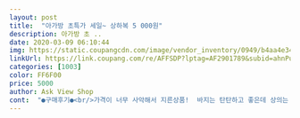 ```yaml
---
layout: post 
title:  "아가방 초특가 세일~ 상하복 5 000원" 
description: 아가방 초 ..
date: 2020-03-09 06:10:44 
img: https://static.coupangcdn.com/image/vendor_inventory/0949/b4aa4e3485c899cdd70f0d8b2b88b0e8dd83462ed9600b7346fab8eecdd2.jpg 
linkUrl: https://link.coupang.com/re/AFFSDP?lptag=AF2901789&subid=ahnPublicAsk&pageKey=1302762864&itemId=2316768312&vendorItemId=70313476212&traceid=V0-113-58e8afd4072c681a 
categories: [1003] 
color: FF6F00 
price: 5000 
author: Ask View Shop 
cont:  "●구매후기●<br/>가격이 너무 사악해서 지른상품!  바지는 탄탄하고 좋은데 상의는 세탁만 했는데 목늘어짐 있어서 별하나 뺏어요.<br/><br/>" 
---
```

